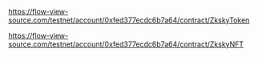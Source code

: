 https://flow-view-source.com/testnet/account/0xfed377ecdc6b7a64/contract/ZkskyToken

https://flow-view-source.com/testnet/account/0xfed377ecdc6b7a64/contract/ZkskyNFT
